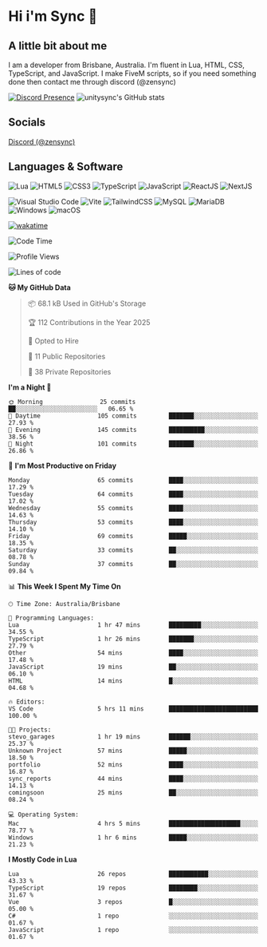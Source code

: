 # Hi i'm Sync 👋

## A little bit about me
I am a developer from Brisbane, Australia. I'm fluent in Lua, HTML, CSS, TypeScript, and JavaScript. I make FiveM scripts, so if you need something done then contact me through discord (@zensync)

[![Discord Presence](https://lanyard.cnrad.dev/api/265742868587479050)](https://discord.com/users/265742868587479050)
![unitysync's GitHub stats](https://github-readme-stats.vercel.app/api?username=unitysync&show_icons=true&theme=ambient_gradient)

## Socials
<p><a href="https://discord.com/users/265742868587479050">Discord (@zensync)</a></p>

## Languages & Software
![Lua](https://img.shields.io/badge/lua-%232C2D72.svg?style=for-the-badge&logo=lua&logoColor=white) ![HTML5](https://img.shields.io/badge/html5-%23E34F26.svg?style=for-the-badge&logo=html5&logoColor=white) ![CSS3](https://img.shields.io/badge/css3-%231572B6.svg?style=for-the-badge&logo=css3&logoColor=white) ![TypeScript](https://img.shields.io/badge/TypeScript-3178C6?logo=typescript&logoColor=fff&style=for-the-badge) ![JavaScript](https://img.shields.io/badge/javascript-%23323330.svg?style=for-the-badge&logo=javascript&logoColor=%23F7DF1E) ![ReactJS](https://shields.io/badge/react-black?logo=react&style=for-the-badge) ![NextJS](https://img.shields.io/badge/next.js-000000?style=for-the-badge&logo=nextdotjs&logoColor=white)

![Visual Studio Code](https://custom-icon-badges.demolab.com/badge/Visual%20Studio%20Code-0078d7.svg?logo=vsc&logoColor=white&style=for-the-badge) ![Vite](https://img.shields.io/badge/Vite-646CFF?style=for-the-badge&logo=Vite&logoColor=white) ![TailwindCSS](https://img.shields.io/badge/tailwindcss-%2338B2AC.svg?style=for-the-badge&logo=tailwind-css&logoColor=white) ![MySQL](https://img.shields.io/badge/MySQL-4479A1?style=for-the-badge&logo=mysql&logoColor=white) ![MariaDB](https://img.shields.io/badge/MariaDB-003545?style=for-the-badge&logo=mariadb&logoColor=white) ![Windows](https://custom-icon-badges.demolab.com/badge/Windows-0078D6?logo=windows11&logoColor=white&style=for-the-badge) ![macOS](https://img.shields.io/badge/macOS-000000?logo=apple&logoColor=F0F0F0&style=for-the-badge)

[![wakatime](https://wakatime.com/badge/user/018c590e-972a-4f9d-bbc0-f77a1b8e8227.svg?style=for-the-badge)](https://wakatime.com/@unitysync)

<!--START_SECTION:waka-->
![Code Time](http://img.shields.io/badge/Code%20Time-369%20hrs%2024%20mins-blue)

![Profile Views](http://img.shields.io/badge/Profile%20Views-12-blue)

![Lines of code](https://img.shields.io/badge/From%20Hello%20World%20I%27ve%20Written-382.2%20thousand%20lines%20of%20code-blue)

**🐱 My GitHub Data** 

> 📦 68.1 kB Used in GitHub's Storage 
 > 
> 🏆 112 Contributions in the Year 2025
 > 
> 💼 Opted to Hire
 > 
> 📜 11 Public Repositories 
 > 
> 🔑 38 Private Repositories 
 > 
**I'm a Night 🦉** 

```text
🌞 Morning                25 commits          ██░░░░░░░░░░░░░░░░░░░░░░░   06.65 % 
🌆 Daytime                105 commits         ███████░░░░░░░░░░░░░░░░░░   27.93 % 
🌃 Evening                145 commits         ██████████░░░░░░░░░░░░░░░   38.56 % 
🌙 Night                  101 commits         ███████░░░░░░░░░░░░░░░░░░   26.86 % 
```
📅 **I'm Most Productive on Friday** 

```text
Monday                   65 commits          ████░░░░░░░░░░░░░░░░░░░░░   17.29 % 
Tuesday                  64 commits          ████░░░░░░░░░░░░░░░░░░░░░   17.02 % 
Wednesday                55 commits          ████░░░░░░░░░░░░░░░░░░░░░   14.63 % 
Thursday                 53 commits          ████░░░░░░░░░░░░░░░░░░░░░   14.10 % 
Friday                   69 commits          █████░░░░░░░░░░░░░░░░░░░░   18.35 % 
Saturday                 33 commits          ██░░░░░░░░░░░░░░░░░░░░░░░   08.78 % 
Sunday                   37 commits          ██░░░░░░░░░░░░░░░░░░░░░░░   09.84 % 
```


📊 **This Week I Spent My Time On** 

```text
🕑︎ Time Zone: Australia/Brisbane

💬 Programming Languages: 
Lua                      1 hr 47 mins        █████████░░░░░░░░░░░░░░░░   34.55 % 
TypeScript               1 hr 26 mins        ███████░░░░░░░░░░░░░░░░░░   27.79 % 
Other                    54 mins             ████░░░░░░░░░░░░░░░░░░░░░   17.48 % 
JavaScript               19 mins             ██░░░░░░░░░░░░░░░░░░░░░░░   06.10 % 
HTML                     14 mins             █░░░░░░░░░░░░░░░░░░░░░░░░   04.68 % 

🔥 Editors: 
VS Code                  5 hrs 11 mins       █████████████████████████   100.00 % 

🐱‍💻 Projects: 
stevo_garages            1 hr 19 mins        ██████░░░░░░░░░░░░░░░░░░░   25.37 % 
Unknown Project          57 mins             █████░░░░░░░░░░░░░░░░░░░░   18.50 % 
portfolio                52 mins             ████░░░░░░░░░░░░░░░░░░░░░   16.87 % 
sync_reports             44 mins             ████░░░░░░░░░░░░░░░░░░░░░   14.13 % 
comingsoon               25 mins             ██░░░░░░░░░░░░░░░░░░░░░░░   08.24 % 

💻 Operating System: 
Mac                      4 hrs 5 mins        ████████████████████░░░░░   78.77 % 
Windows                  1 hr 6 mins         █████░░░░░░░░░░░░░░░░░░░░   21.23 % 
```

**I Mostly Code in Lua** 

```text
Lua                      26 repos            ███████████░░░░░░░░░░░░░░   43.33 % 
TypeScript               19 repos            ████████░░░░░░░░░░░░░░░░░   31.67 % 
Vue                      3 repos             █░░░░░░░░░░░░░░░░░░░░░░░░   05.00 % 
C#                       1 repo              ░░░░░░░░░░░░░░░░░░░░░░░░░   01.67 % 
JavaScript               1 repo              ░░░░░░░░░░░░░░░░░░░░░░░░░   01.67 % 
```




<!--END_SECTION:waka-->
